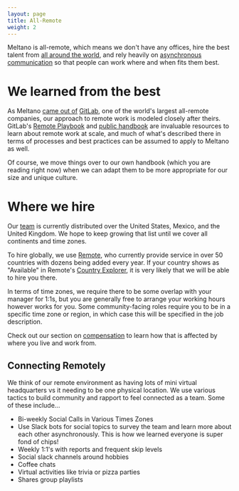 ```yaml
---
layout: page
title: All-Remote
weight: 2
---
```


Meltano is all-remote, which means we don't have any offices,
hire the best talent from [all around the world](#where-we-hire), and
rely heavily on [asynchronous communication](/company/communication#asynchronous-communication) so that people can work where and when fits them best.

# We learned from the best

As Meltano [came out of](/company/#history) [GitLab](https://about.gitlab.com), one of the world's largest all-remote companies,
our approach to remote work is modeled closely after theirs.
GitLab's [Remote Playbook](https://about.gitlab.com/company/culture/all-remote/) and [public handbook](https://about.gitlab.com/handbook/) are invaluable resources to learn about remote work at scale, and much of what's described there in terms of processes and best practices can be assumed to apply to Meltano as well.

Of course, we move things over to our own handbook (which you are reading right now) when we can adapt them to be more appropriate for our size and unique culture.

# Where we hire

Our [team](https://meltano.com/about) is currently distributed over the United States, Mexico, and the United Kingdom.
We hope to keep growing that list until we cover all continents and time zones.

To hire globally, we use [Remote](https://remote.com), who currently provide service in over 50 countries with dozens being added every year.
If your country shows as "Available" in Remote's [Country Explorer](https://remote.com/country-explorer?layout=list), it is very likely that we will be able to hire you there.

In terms of time zones, we require there to be some overlap with your manager for 1:1s, but you are generally free to arrange your working hours however works for you.
Some community-facing roles require you to be in a specific time zone or region, in which case this will be specified in the job description.

Check out our section on [compensation](/peopleops/compensation) to learn how that is affected by where you live and work from.

## Connecting Remotely 
We think of our remote environment as having lots of mini virtual headquarters vs it needing to be one physical location. We use various tactics to build community and rapport to feel connected as a team. Some of these include...
  * Bi-weekly Social Calls in Various Times Zones 
  * Use Slack bots for social topics to survey the team and learn more about each other asynchronously. This is how we learned everyone is super fond of chips!
  * Weekly 1:1's with reports and frequent skip levels
  * Social slack channels around hobbies
  * Coffee chats
  * Virtual activities like trivia or pizza parties
  * Shares group playlists

